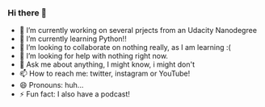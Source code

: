### Hi there 👋

- 🔭 I’m currently working on several prjects from an Udacity Nanodegree
- 🌱 I’m currently learning Python!!
- 👯 I’m looking to collaborate on nothing really, as I am learning :(
- 🤔 I’m looking for help with nothing right now.
- 💬 Ask me about anything, I might know, i might don't
- 📫 How to reach me: twitter, instagram or YouTube!
- 😄 Pronouns: huh...
- ⚡ Fun fact: I also have a podcast!

<!--
**goribar/goribar** is a ✨ _special_ ✨ repository because its `README.md` (this file) appears on your GitHub profile.

Here are some ideas to get you started:

- 🔭 I’m currently working on ...
- 🌱 I’m currently learning ...
- 👯 I’m looking to collaborate on ...
- 🤔 I’m looking for help with ...
- 💬 Ask me about ...
- 📫 How to reach me: ...
- 😄 Pronouns: ...
- ⚡ Fun fact: ...
-->
